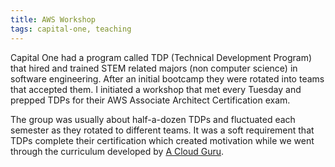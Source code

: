 ```yaml
---
title: AWS Workshop
tags: capital-one, teaching
---
```

Capital One had a program called TDP (Technical Development Program) that hired and trained STEM related majors (non computer science) in software engineering. After an initial bootcamp they were rotated into teams that accepted them. I initiated a workshop that met every Tuesday and prepped TDPs for their AWS Associate Architect Certification exam.

The group was usually about half-a-dozen TDPs and fluctuated each semester as they rotated to different teams. It was a soft requirement that TDPs complete their certification which created motivation while we went through the curriculum developed by <a href="https://www.pluralsight.com/cloud-guru" target="_blank">A Cloud Guru</a>.